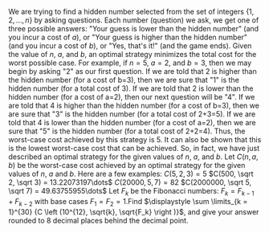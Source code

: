 We are trying to find a hidden number selected from the set of integers $\{1, 2, \dots, n\}$ by asking questions. 
Each number (question) we ask, we get one of three possible answers: "Your guess is lower than the hidden number" (and you incur a cost of $a$), or
 "Your guess is higher than the hidden number" (and you incur a cost of $b$), or
 "Yes, that's it!" (and the game ends).
Given the value of $n$, $a$, and $b$, an optimal strategy minimizes the total cost for the worst possible case.
For example, if $n = 5$, $a = 2$, and $b = 3$, then we may begin by asking "2" as our first question.
If we are told that 2 is higher than the hidden number (for a cost of b=3), then we are sure that "1" is the hidden number (for a total cost of 3).
If we are told that 2 is lower than the hidden number (for a cost of a=2), then our next question will be "4".
If we are told that 4 is higher than the hidden number (for a cost of b=3), then we are sure that "3" is the hidden number (for a total cost of 2+3=5).
If we are told that 4 is lower than the hidden number (for a cost of a=2), then we are sure that "5" is the hidden number (for a total cost of 2+2=4).
Thus, the worst-case cost achieved by this strategy is 5. It can also be shown that this is the lowest worst-case cost that can be achieved. 
So, in fact, we have just described an optimal strategy for the given values of $n$, $a$, and $b$.
Let $C(n, a, b)$ be the worst-case cost achieved by an optimal strategy for the given values of $n$, $a$ and $b$.
Here are a few examples:
$C(5, 2, 3) = 5$
$C(500, \sqrt 2, \sqrt 3) = 13.22073197\dots$
$C(20000, 5, 7) = 82$
$C(2000000, \sqrt 5, \sqrt 7) = 49.63755955\dots$
Let $F_k$ be the Fibonacci numbers: $F_k=F_{k-1}+F_{k-2}$ with base cases $F_1=F_2= 1$.Find $\displaystyle \sum \limits_{k = 1}^{30} {C \left (10^{12}, \sqrt{k}, \sqrt{F_k} \right )}$, and give your answer rounded to 8 decimal places behind the decimal point.